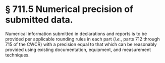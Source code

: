 # § 711.5   Numerical precision of submitted data.

Numerical information submitted in declarations and reports is to be provided per applicable rounding rules in each part (*i.e.*, parts 712 through 715 of the CWCR) with a precision equal to that which can be reasonably provided using existing documentation, equipment, and measurement techniques.




